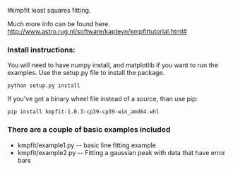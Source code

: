 #kmpfit least squares fitting. 

Much more info can be found here. 
http://www.astro.rug.nl/software/kapteyn/kmpfittutorial.html#


### Install instructions: 

You will need to have numpy install, and matplotlib if you want to run the examples. Use the setup.py file to
install the package. 
    
    python setup.py install

If you've got a binary wheel file instead of a source, than use pip:

    pip install kmpfit-1.0.3-cp39-cp39-win_amd64.whl

### There are a couple of basic examples included

* kmpfit/example1.py -- basic line fitting example
* kmpfit/example2.py -- Fitting a gaussian peak with data that have error bars


